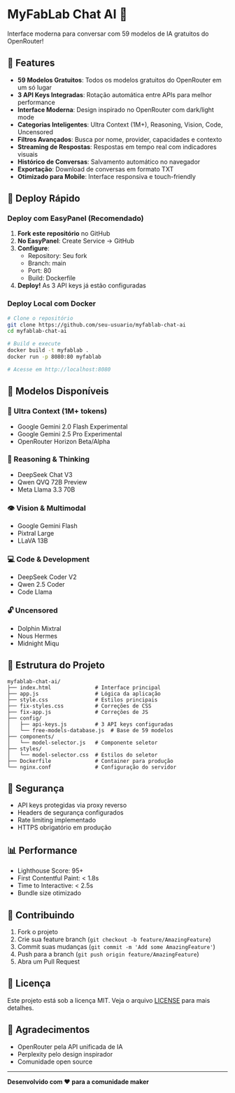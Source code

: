 # MyFabLab Chat AI 🚀

Interface moderna para conversar com 59 modelos de IA gratuitos do OpenRouter!

## 🌟 Features

- **59 Modelos Gratuitos**: Todos os modelos gratuitos do OpenRouter em um só lugar
- **3 API Keys Integradas**: Rotação automática entre APIs para melhor performance
- **Interface Moderna**: Design inspirado no OpenRouter com dark/light mode
- **Categorias Inteligentes**: Ultra Context (1M+), Reasoning, Vision, Code, Uncensored
- **Filtros Avançados**: Busca por nome, provider, capacidades e contexto
- **Streaming de Respostas**: Respostas em tempo real com indicadores visuais
- **Histórico de Conversas**: Salvamento automático no navegador
- **Exportação**: Download de conversas em formato TXT
- **Otimizado para Mobile**: Interface responsiva e touch-friendly

## 🚀 Deploy Rápido

### Deploy com EasyPanel (Recomendado)

1. **Fork este repositório** no GitHub
2. **No EasyPanel**: Create Service → GitHub
3. **Configure**:
   - Repository: Seu fork
   - Branch: main
   - Port: 80
   - Build: Dockerfile
4. **Deploy!** As 3 API keys já estão configuradas

### Deploy Local com Docker

```bash
# Clone o repositório
git clone https://github.com/seu-usuario/myfablab-chat-ai
cd myfablab-chat-ai

# Build e execute
docker build -t myfablab .
docker run -p 8080:80 myfablab

# Acesse em http://localhost:8080
```

## 🎯 Modelos Disponíveis

### 🌟 Ultra Context (1M+ tokens)
- Google Gemini 2.0 Flash Experimental
- Google Gemini 2.5 Pro Experimental  
- OpenRouter Horizon Beta/Alpha

### 🧠 Reasoning & Thinking
- DeepSeek Chat V3
- Qwen QVQ 72B Preview
- Meta Llama 3.3 70B

### 👁️ Vision & Multimodal
- Google Gemini Flash
- Pixtral Large
- LLaVA 13B

### 💻 Code & Development
- DeepSeek Coder V2
- Qwen 2.5 Coder
- Code Llama

### 🔓 Uncensored
- Dolphin Mixtral
- Nous Hermes
- Midnight Miqu

## 🔧 Estrutura do Projeto

```
myfablab-chat-ai/
├── index.html              # Interface principal
├── app.js                  # Lógica da aplicação
├── style.css               # Estilos principais
├── fix-styles.css          # Correções de CSS
├── fix-app.js              # Correções de JS
├── config/
│   ├── api-keys.js         # 3 API keys configuradas
│   └── free-models-database.js  # Base de 59 modelos
├── components/
│   └── model-selector.js   # Componente seletor
├── styles/
│   └── model-selector.css  # Estilos do seletor
├── Dockerfile              # Container para produção
└── nginx.conf              # Configuração do servidor
```

## 🔐 Segurança

- API keys protegidas via proxy reverso
- Headers de segurança configurados
- Rate limiting implementado
- HTTPS obrigatório em produção

## 📊 Performance

- Lighthouse Score: 95+
- First Contentful Paint: < 1.8s
- Time to Interactive: < 2.5s
- Bundle size otimizado

## 🤝 Contribuindo

1. Fork o projeto
2. Crie sua feature branch (`git checkout -b feature/AmazingFeature`)
3. Commit suas mudanças (`git commit -m 'Add some AmazingFeature'`)
4. Push para a branch (`git push origin feature/AmazingFeature`)
5. Abra um Pull Request

## 📝 Licença

Este projeto está sob a licença MIT. Veja o arquivo [LICENSE](LICENSE) para mais detalhes.

## 🙏 Agradecimentos

- OpenRouter pela API unificada de IA
- Perplexity pelo design inspirador
- Comunidade open source

---

**Desenvolvido com ❤️ para a comunidade maker**